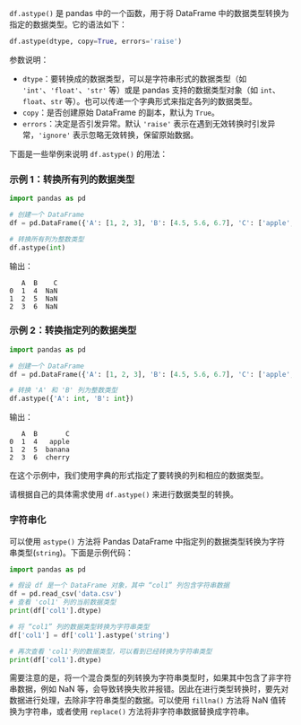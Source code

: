 `df.astype()` 是 pandas 中的一个函数，用于将 DataFrame 中的数据类型转换为指定的数据类型。它的语法如下：

```python
df.astype(dtype, copy=True, errors='raise')
```

参数说明：
- `dtype`：要转换成的数据类型，可以是字符串形式的数据类型（如 `'int'`、`'float'`、`'str'` 等）或是 pandas 支持的数据类型对象（如 `int`、`float`、`str` 等）。也可以传递一个字典形式来指定各列的数据类型。
- `copy`：是否创建原始 DataFrame 的副本，默认为 `True`。
- `errors`：决定是否引发异常。默认 `'raise'` 表示在遇到无效转换时引发异常，`'ignore'` 表示忽略无效转换，保留原始数据。

下面是一些举例来说明 `df.astype()` 的用法：

### 示例 1：转换所有列的数据类型

```python
import pandas as pd

# 创建一个 DataFrame
df = pd.DataFrame({'A': [1, 2, 3], 'B': [4.5, 5.6, 6.7], 'C': ['apple', 'banana', 'cherry']})

# 转换所有列为整数类型
df.astype(int)
```

输出：

```
   A  B    C
0  1  4  NaN
1  2  5  NaN
2  3  6  NaN
```

### 示例 2：转换指定列的数据类型

```python
import pandas as pd

# 创建一个 DataFrame
df = pd.DataFrame({'A': [1, 2, 3], 'B': [4.5, 5.6, 6.7], 'C': ['apple', 'banana', 'cherry']})

# 转换 'A' 和 'B' 列为整数类型
df.astype({'A': int, 'B': int})
```

输出：

```
   A  B       C
0  1  4   apple
1  2  5  banana
2  3  6  cherry
```

在这个示例中，我们使用字典的形式指定了要转换的列和相应的数据类型。

请根据自己的具体需求使用 `df.astype()` 来进行数据类型的转换。


### 字符串化
可以使用 `astype()` 方法将 Pandas DataFrame 中指定列的数据类型转换为字符串类型(`string`)。下面是示例代码：

```python
import pandas as pd

# 假设 df 是一个 DataFrame 对象，其中 “col1” 列包含字符串数据
df = pd.read_csv('data.csv')
# 查看 'col1' 列的当前数据类型
print(df['col1'].dtype)

# 将 “col1” 列的数据类型转换为字符串类型
df['col1'] = df['col1'].astype('string')

# 再次查看 'col1'列的数据类型，可以看到已经转换为字符串类型
print(df['col1'].dtype)
```

需要注意的是，将一个混合类型的列转换为字符串类型时，如果其中包含了非字符串数据，例如 NaN 等，会导致转换失败并报错。因此在进行类型转换时，要先对数据进行处理，去除非字符串类型的数据。可以使用 `fillna()` 方法将 NaN 值转换为字符串，或者使用 `replace()` 方法将非字符串数据替换成字符串。